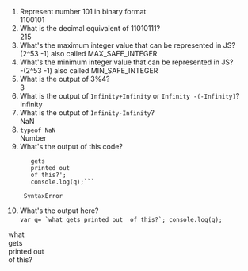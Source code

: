 1. Represent number 101 in binary format </br>
   1100101
2. What is the decimal equivalent of 11010111? </br>
   215
3. What's the maximum integer value that can be represented in JS?</br>
   (2^53 -1) also called MAX_SAFE_INTEGER
4. What's the minimum integer value that can be represented in JS?</br>
   -(2^53 -1) also called MIN_SAFE_INTEGER</br>
5. What is the output of 3%4?</br>
   3
6. What is the output of `Infinity+Infinity` or `Infinity -(-Infinity)`?</br>
   Infinity
7. What is the output of `Infinity-Infinity`?</br>
   NaN
8. `typeof NaN`</br>
   Number
9. What's the output of this code?</br>
   ```var q= 'what
	  gets
	  printed out 
      of this?';
      console.log(q);```

    SyntaxError
10. What's the output here?</br>
```var q= `what
   gets
   printed out 
   of this?`;
   console.log(q);```

   what</br>
   gets</br>
   printed out</br>
   of this?</br>
